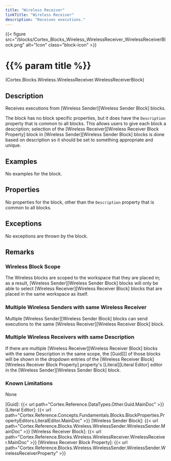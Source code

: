 ```yaml
---
title: "Wireless Receiver"
linkTitle: "Wireless Receiver"
description: "Receives executions."
---
```


{{< figure src="/blocks/Cortex_Blocks_Wireless_WirelessReceiver_WirelessReceiverBlock.png" alt="Icon" class="block-icon" >}}

# {{% param title %}}

<p class="namespace">(Cortex.Blocks.Wireless.WirelessReceiver.WirelessReceiverBlock)</p>

## Description

Receives executions from [Wireless Sender][Wireless Sender Block] blocks.

The block has no block specific properties, but it does have the `Description` property that is common to all blocks. This allows users to give each block a description; selection of the [Wireless Receiver][Wireless Receiver Block Property] block in [Wireless Sender][Wireless Sender Block] blocks is done based on description so it should be set to something appropriate and unique.

## Examples

No examples for the block.

## Properties

No properties for the block, other than the `Description` property that is common to all blocks.

## Exceptions

No exceptions are thrown by the block.

## Remarks

### Wireless Block Scope

The Wireless blocks are scoped to the workspace that they are placed in; as a result, [Wireless Sender][Wireless Sender Block] blocks will only be able to select [Wireless Receiver][Wireless Receiver Block] blocks that are placed in the same workspace as itself.

### Multiple Wireless Senders with same Wireless Receiver

Multiple [Wireless Sender][Wireless Sender Block] blocks can send executions to the same [Wireless Receiver][Wireless Receiver Block] block.

### Multiple Wireless Receivers with same Description

If there are multiple [Wireless Receiver][Wireless Receiver Block] blocks with the same Description in the same scope, the [Guid][] of those blocks will be shown in the dropdown entries of the [Wireless Receiver Block][Wireless Receiver Block Property] property's [Literal][Literal Editor] editor in the [Wireless Sender][Wireless Sender Block] block.

### Known Limitations

None

[Guid]: {{< url path="Cortex.Reference.DataTypes.Other.Guid.MainDoc" >}}
[Literal Editor]: {{< url path="Cortex.Reference.Concepts.Fundamentals.Blocks.BlockProperties.PropertyEditors.LiteralEditor.MainDoc" >}}
[Wireless Sender Block]: {{< url path="Cortex.Reference.Blocks.Wireless.WirelessSender.WirelessSender.MainDoc" >}}
[Wireless Receiver Block]: {{< url path="Cortex.Reference.Blocks.Wireless.WirelessReceiver.WirelessReceiver.MainDoc" >}}
[Wireless Receiver Block Property]: {{< url path="Cortex.Reference.Blocks.Wireless.WirelessSender.WirelessSender.WirelessReceiverProperty" >}}
